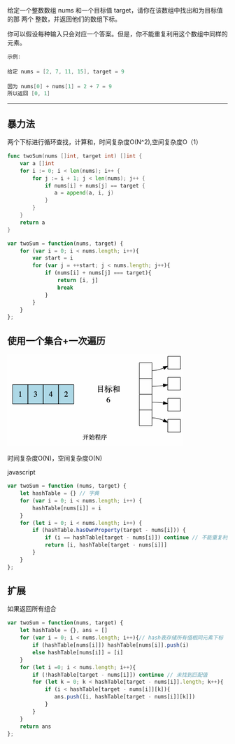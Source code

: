 给定一个整数数组 nums 和一个目标值 target，请你在该数组中找出和为目标值的那 两个 整数，并返回他们的数组下标。

你可以假设每种输入只会对应一个答案。但是，你不能重复利用这个数组中同样的元素。

```cpp
示例:

给定 nums = [2, 7, 11, 15], target = 9

因为 nums[0] + nums[1] = 2 + 7 = 9
所以返回 [0, 1]
```

---

## 暴力法

两个下标进行循环查找，计算和，时间复杂度O(N^2),空间复杂度O（1）


```go []
func twoSum(nums []int, target int) []int {
    var a []int
    for i := 0; i < len(nums); i++ {
        for j := i + 1; j < len(nums); j++ {
            if nums[i] + nums[j] == target {
               a = append(a, i, j)
            }
        }
    }
    return a
}
```

```javascript []
var twoSum = function(nums, target) {
    for (var i = 0; i < nums.length; i++){
        var start = i
        for (var j = ++start; j < nums.length; j++){
            if (nums[i] + nums[j] === target){
                return [i, j]
                break
            }
        }
    }
};
```

## 使用一个集合+一次遍历

![1.two-sum](https://raw.githubusercontent.com/muyids/tuchuang/master/1.two-sum.gif)

时间复杂度O(N)，空间复杂度O(N)

javascript

```javascript
var twoSum = function (nums, target) {
    let hashTable = {} // 字典
    for (var i = 0; i < nums.length; i++) {
        hashTable[nums[i]] = i
    }
    for (let i = 0; i < nums.length; i++) {
        if (hashTable.hasOwnProperty(target - nums[i])) {
            if (i == hashTable[target - nums[i]]) continue // 不能重复利用这个数组中同样的元素
            return [i, hashTable[target - nums[i]]]
        }
    }
};
```

## 扩展

如果返回所有组合

```javascript []
var twoSum = function(nums, target) {
    let hashTable = {}, ans = []
    for (var i = 0; i < nums.length; i++){// hash表存储所有值相同元素下标
        if (hashTable[nums[i]]) hashTable[nums[i]].push(i)
        else hashTable[nums[i]] = [i]
    }
    for (let i =0; i < nums.length; i++){
        if (!hashTable[target - nums[i]]) continue // 未找到匹配值
        for (let k = 0; k < hashTable[target - nums[i]].length; k++){
            if (i < hashTable[target - nums[i]][k]){
               ans.push([i, hashTable[target - nums[i]][k]])
            }
        }
    }
    return ans
};
```
